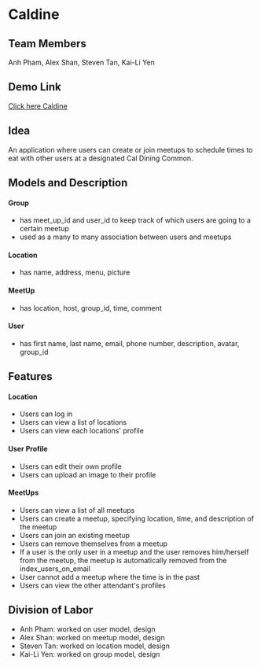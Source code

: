 # Caldine

## Team Members
Anh Pham, Alex Shan, Steven Tan, Kai-Li Yen

## Demo Link

[Click here Caldine](https://caldine.herokuapp.com/)

## Idea

An application where users can create or join meetups to schedule times to eat with other users at a designated Cal Dining Common. 

## Models and Description
#### Group
- has meet_up_id and user_id to keep track of which users are going to a certain meetup 
- used as a many to many association between users and meetups

#### Location 
- has name, address, menu, picture

#### MeetUp
- has location, host, group_id, time, comment

#### User
- has first name, last name, email, phone number, description, avatar, group_id

## Features

#### Location
- Users can log in 
- Users can view a list of locations
- Users can view each locations' profile

#### User Profile
- Users can edit their own profile
- Users can upload an image to their profile

#### MeetUps
- Users can view a list of all meetups
- Users can create a meetup, specifying location, time, and description of the meetup
- Users can join an existing meetup
- Users can remove themselves from a meetup
- If a user is the only user in a meetup and the user removes him/herself from the meetup, the meetup is automatically removed from the index_users_on_email
- User cannot add a meetup where the time is in the past
- Users can view the other attendant's profiles

## Division of Labor
- Anh Pham: worked on user model, design
- Alex Shan: worked on meetup model, design
- Steven Tan: worked on location model, design
- Kai-Li Yen: worked on group model, design  
